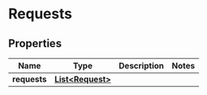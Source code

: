 
# Requests

## Properties
Name | Type | Description | Notes
------------ | ------------- | ------------- | -------------
**requests** | [**List&lt;Request&gt;**](Request.md) |  | 




